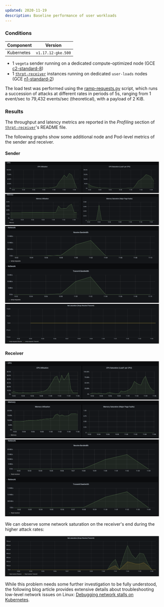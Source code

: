 ```yaml
---
updated: 2020-11-19
description: Baseline performance of user workloads
---
```


### Conditions

| Component        | Version            |
| ---------------- | ------------------ |
| Kubernetes       | `v1.17.12-gke.500` |

* 1 `vegeta` sender running on a dedicated compute-optimized node (GCE [c2-standard-8][gce-machines])
* 1 [`thrpt-receiver`][thrpt-receiver] instances running on dedicated `user-loads` nodes (GCE
  [n1-standard-2][gce-machines])

The load test was performed using the [ramp-requests.py](../../load-ramping/) script, which runs a succession of attacks
at different rates in periods of 5s, ranging from 1 event/sec to 79,432 events/sec (theoretical), with a payload of 2
KiB.

### Results

The throughput and latency metrics are reported in the _Profiling_ section of [`thrpt-receiver`][thrpt-receiver]'s
README file.

The following graphs show some additional node and Pod-level metrics of the sender and receiver.

#### Sender

![Sender CPU usage](.assets/sender-cpu.png)
![Sender memory usage](.assets/sender-mem.png)
![Sender network usage](.assets/sender-net-1.png)
![Sender network saturation](.assets/sender-net-2.png)

#### Receiver

![Receiver CPU usage](.assets/receiver-cpu.png)
![Receiver memory usage](.assets/receiver-mem.png)
![Receiver network usage](.assets/receiver-net-1.png)

We can observe some network saturation on the receiver's end during the higher attack rates:

![Receiver network saturation](.assets/receiver-net-2.png)

While this problem needs some further investigation to be fully understood, the following blog article provides
extensive details about troubleshooting low-level network issues on Linux: [Debugging network stalls on
Kubernetes][gh-blog-k8snet].

[gce-machines]: https://cloud.google.com/compute/docs/machine-types
[thrpt-receiver]: ../../thrpt-receiver/
[gh-blog-k8snet]: https://github.blog/2019-11-21-debugging-network-stalls-on-kubernetes/
